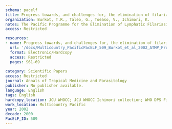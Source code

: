 ```yaml
---
schema: pacelf
title: Progress towards, and challenges for, the elimination of filariasis from Pacific-island communities.
organization: Burkot, T.R., Taleo, G., Toeaso, V., Ichimori, K.
notes: The Pacific Programme for the Elimination of Lymphatic Filariasis (PacELF) - the first regional campaign to attempt to eliminate filariasis as a public-health problem - is using five, annual, mass drug administrations (MDA) of diethylcarbamazine (DEC) plus albendazole to stop transmission. In 2001, nine countries and territories covered by the programme had begun annual MDA campaigns, with population treatment coverages ranging from 52% to 95%. By the end of 2002, it is anticipated that 11 countries/territories will have begun such MDA campaigns. Even with high MDA coverage, the efficiency of Aedes polynesiensis as a vector of Wuchereria bancrofti may limit the effectiveness of the elimination campaigns in some countries. In areas of limited MDA coverage, additional strategies, such as vector control (as a adjunct to the MDA), or alternative approaches, such as the use of DEC-fortified salt, may be necessary to stop transmission.
access: Restricted

resources:
- name: Progress towards, and challenges for, the elimination of filariasis from Pacific-island communities.
  url: '/docs/Multicountry_PacificPacELF_509_Burkot_et_al_2002_ATMP_Progress_towards_and_challenges_for_elimination_paper_Ann_Trop_Med_Parasit.txt'
  format: Electronic/Hardcopy
  access: Restricted
  pages: S61-69
 
category: Scientific Papers
access: Restricted
journal: Annals of Tropical Medicine and Parasitology
publisher: No publisher available. 
language: English 
tags: English 
hardcopy_location: JCU WHOCC; JCU WHOCC Ichimori collection; WHO DPS Fiji
work_location: Multicountry Pacific
year: 2002
decade: 2000
PacELF_ID: 509
---
```


